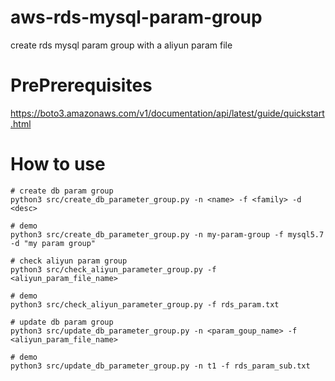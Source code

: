 # aws-rds-mysql-param-group
create rds mysql param group with a aliyun param file

# PrePrerequisites
https://boto3.amazonaws.com/v1/documentation/api/latest/guide/quickstart.html

# How to use
```
# create db param group
python3 src/create_db_parameter_group.py -n <name> -f <family> -d <desc>

# demo
python3 src/create_db_parameter_group.py -n my-param-group -f mysql5.7 -d "my param group"
```
```
# check aliyun param group
python3 src/check_aliyun_parameter_group.py -f <aliyun_param_file_name>

# demo
python3 src/check_aliyun_parameter_group.py -f rds_param.txt

```
```
# update db param group
python3 src/update_db_parameter_group.py -n <param_goup_name> -f <aliyun_param_file_name>

# demo
python3 src/update_db_parameter_group.py -n t1 -f rds_param_sub.txt
```